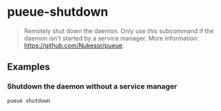 # pueue-shutdown

> Remotely shut down the daemon. Only use this subcommand if the daemon isn't started by a service manager. More information: <https://github.com/Nukesor/pueue>.

## Examples

### Shutdown the daemon without a service manager

```bash
pueue shutdown
```
